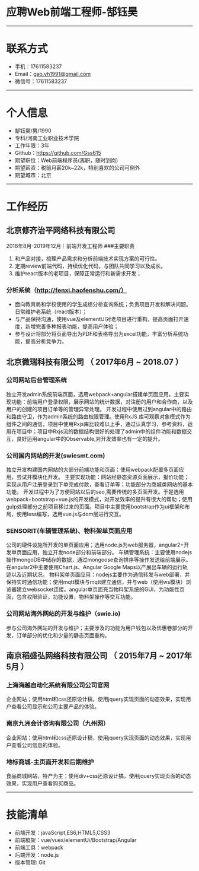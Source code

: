 # 应聘Web前端工程师-郜钰昊

---


# 联系方式


- 手机：17611583237
- Email：gao.yh1991@gmail.com 
- 微信号：17611583237

---

# 个人信息

 - 郜钰昊/男/1990 
 - 专科/河南工业职业技术学院 
 - 工作年限：3年
 - Github：https://github.com/Gss615 
 - 期望职位：Web前端程序员(离职，随时到岗)
 - 期望薪资：税前月薪20k~22k，特别喜欢的公司可例外
 - 期望城市：北京

---

# 工作经历

## 北京修齐治平网络科技有限公司
2018年8月-2019年12月｜前端开发工程师
###主要职责
1.  和产品对接，梳理产品需求和分析前端技术实现方案的可行性。
2.  定期review前端代码，持续优化代码，与团队共同学习以及成长。
3.  维护react版本的老项目，保障正常运行和新需求开发；
### 分析系统（http://fenxi.haofenshu.com/）
-   面向教育局和学校使用的学生成绩分析查询系统；负责项目开发和解决问题。日常维护老系统（react版本）；
-   与产品保持沟通，使用vue及elementUI对老项目进行重构，提高页面打开速度，新增完善多种报表功能，提高用户体验；
-   参与设计将部分将页面导出为PDF和表格导出为excel功能，丰富分析系统功能，提高分析竞争力。

## 北京微瑞科技有限公司 （ 2017年6月 ~ 2018.07 ）

### 公司网站后台管理系统 

独立开发admin系统前端页面，选用webpack+angular搭建单页面应用。主要实现功能：前端用户登录权限，展示网站的统计数据，对注册的用户和合作商，以及用户的创建的项目订单等的管理异常处理。
开发过程中使用过到angular中的路由和路由守卫，作为admin系统的路由权限管理。使用RxJS 库可观察对象模式作为组件之间的通信，项目中使用Rxjs库比较难以上手，通过认真学习，参考资料，运用在项目中；项目中Rxjs流的数据结构很好的处理了admin中的组件功能和数据交互，良好运用angular中的Observable,对开发效率也有一定的提升。


### 公司国内网站的开发(swiesmt.com)
独立开发构建国内网站的大部分前端功能和页面；使用webpack配置多页面应用，尝试并模块化开发。
主要实现功能：网站经静态资源页面展示，报价功能；实现从用户注册登录到下单完成付款，查看订单等；功能部分为商城类网站的基本功能。
开发过程中为了方便网站以后的seo,需要传统的多页面开发。于是选用webpack+bootstrap+vue.js的开发模式，对开发效率的提升有很大的帮助；使用gulp处理部分之前项目移过来的页面。项目中主要使用bootstrap作为ui框架和布局，使用less编写，选用vue.js与dom层进行交互。


### SENSORIT(车辆管理系统)、物料架单页面应用
公司的硬件设施所开发的单页面应用；选用node.js为web服务器，angular2+开发单页面应用，独立开发node部分和前端部分。
车辆管理系统：主要使用nodejs操作mongoDB中储存的数据，通过mongoose查询排序等操作发送给前端展示。在angular2中主要使用Chart.js、Angular Google Maps以产展出车辆的运行轨迹以及近期状况。
物料架单页面应用：nodejs主要作为通信转发与web部署，并保持实时通信功能；使用mqtt模块与mqtt建立通信，并与web（使用ws模块）浏览器建立websocket连接。angular单页面充当物料架系统的GUI，为功能性页面，包含权限验证，功能设置，物料架操作等交互功能。

### 公司网站海外网站的开发与维护（swie.io)

参与公司海外网站的开发与维护；主要涉及的功能为用户钱包以及优惠卷部分的开发，订单部分的优化和少量的静态页面重构。

## 南京稻盛弘网络科技有限公司 （ 2015年7月 ~ 2017年5月 ）

### 上海海越自动化系统有限公司公司官网 
企业网站；使用html和css还原设计稿，使用jquery实现页面的动态效果，实现用户查看公司显示和公司主要产品的体验。

### 南京九洲会计咨询有限公司（九州网）
企业网站；使用html和css还原设计稿，使用jquery实现页面的动态效果，实现用户查看公司信息的体验。

### 地标商城-主页面开发和后期维护 
食品商城网站，特产为主；使用div+css还原设计搞，使用jquery实现页面的动态效果，实现用户查看购买商品。

---
# 技能清单

- 前端开发：javaScript,ES6,HTML5,CSS3
- 前端框架：vue/vuex/elementUi/Bootstrap/Angular
- 前端工具：webpack
- 后端开发：node.js
- 版本管理: Git
